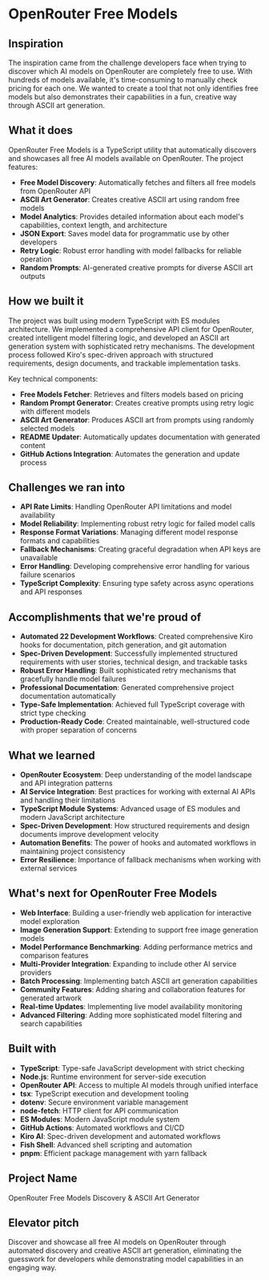 # OpenRouter Free Models

## Inspiration
The inspiration came from the challenge developers face when trying to discover which AI models on OpenRouter are completely free to use. With hundreds of models available, it's time-consuming to manually check pricing for each one. We wanted to create a tool that not only identifies free models but also demonstrates their capabilities in a fun, creative way through ASCII art generation.

## What it does
OpenRouter Free Models is a TypeScript utility that automatically discovers and showcases all free AI models available on OpenRouter. The project features:

- **Free Model Discovery**: Automatically fetches and filters all free models from OpenRouter API
- **ASCII Art Generator**: Creates creative ASCII art using random free models
- **Model Analytics**: Provides detailed information about each model's capabilities, context length, and architecture
- **JSON Export**: Saves model data for programmatic use by other developers
- **Retry Logic**: Robust error handling with model fallbacks for reliable operation
- **Random Prompts**: AI-generated creative prompts for diverse ASCII art outputs

## How we built it
The project was built using modern TypeScript with ES modules architecture. We implemented a comprehensive API client for OpenRouter, created intelligent model filtering logic, and developed an ASCII art generation system with sophisticated retry mechanisms. The development process followed Kiro's spec-driven approach with structured requirements, design documents, and trackable implementation tasks.

Key technical components:
- **Free Models Fetcher**: Retrieves and filters models based on pricing
- **Random Prompt Generator**: Creates creative prompts using retry logic with different models
- **ASCII Art Generator**: Produces ASCII art from prompts using randomly selected models
- **README Updater**: Automatically updates documentation with generated content
- **GitHub Actions Integration**: Automates the generation and update process

## Challenges we ran into
- **API Rate Limits**: Handling OpenRouter API limitations and model availability
- **Model Reliability**: Implementing robust retry logic for failed model calls
- **Response Format Variations**: Managing different model response formats and capabilities
- **Fallback Mechanisms**: Creating graceful degradation when API keys are unavailable
- **Error Handling**: Developing comprehensive error handling for various failure scenarios
- **TypeScript Complexity**: Ensuring type safety across async operations and API responses

## Accomplishments that we're proud of
- **Automated 22 Development Workflows**: Created comprehensive Kiro hooks for documentation, pitch generation, and git automation
- **Spec-Driven Development**: Successfully implemented structured requirements with user stories, technical design, and trackable tasks
- **Robust Error Handling**: Built sophisticated retry mechanisms that gracefully handle model failures
- **Professional Documentation**: Generated comprehensive project documentation automatically
- **Type-Safe Implementation**: Achieved full TypeScript coverage with strict type checking
- **Production-Ready Code**: Created maintainable, well-structured code with proper separation of concerns

## What we learned
- **OpenRouter Ecosystem**: Deep understanding of the model landscape and API integration patterns
- **AI Service Integration**: Best practices for working with external AI APIs and handling their limitations
- **TypeScript Module Systems**: Advanced usage of ES modules and modern JavaScript architecture
- **Spec-Driven Development**: How structured requirements and design documents improve development velocity
- **Automation Benefits**: The power of hooks and automated workflows in maintaining project consistency
- **Error Resilience**: Importance of fallback mechanisms when working with external services

## What's next for OpenRouter Free Models
- **Web Interface**: Building a user-friendly web application for interactive model exploration
- **Image Generation Support**: Extending to support free image generation models
- **Model Performance Benchmarking**: Adding performance metrics and comparison features
- **Multi-Provider Integration**: Expanding to include other AI service providers
- **Batch Processing**: Implementing batch ASCII art generation capabilities
- **Community Features**: Adding sharing and collaboration features for generated artwork
- **Real-time Updates**: Implementing live model availability monitoring
- **Advanced Filtering**: Adding more sophisticated model filtering and search capabilities

## Built with
- **TypeScript**: Type-safe JavaScript development with strict checking
- **Node.js**: Runtime environment for server-side execution
- **OpenRouter API**: Access to multiple AI models through unified interface
- **tsx**: TypeScript execution and development tooling
- **dotenv**: Secure environment variable management
- **node-fetch**: HTTP client for API communication
- **ES Modules**: Modern JavaScript module system
- **GitHub Actions**: Automated workflows and CI/CD
- **Kiro AI**: Spec-driven development and automated workflows
- **Fish Shell**: Advanced shell scripting and automation
- **pnpm**: Efficient package management with yarn fallback

## Project Name
OpenRouter Free Models Discovery & ASCII Art Generator

## Elevator pitch
Discover and showcase all free AI models on OpenRouter through automated discovery and creative ASCII art generation, eliminating the guesswork for developers while demonstrating model capabilities in an engaging way.